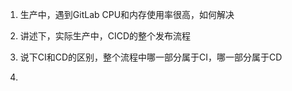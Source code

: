1. 生产中，遇到GitLab CPU和内存使用率很高，如何解决





2. 讲述下，实际生产中，CICD的整个发布流程





3. 说下CI和CD的区别，整个流程中哪一部分属于CI，哪一部分属于CD





4. 